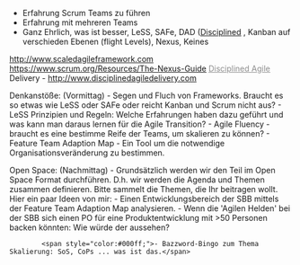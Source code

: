 - <span style="color:#000ff;">Erfahrung Scrum Teams zu führen</span>
- <span style="color:#000ff;">Erfahrung mit mehreren Teams</span>
- <span style="color:#000ff;">Ganz Ehrlich, was ist besser, LeSS, SAFe, DAD (</span><a href="http://www.disciplinedagiledelivery.com/agility-at-scale/disciplined-agile-2/" rel="noopener" class="external-link" target="_blank" style="color:#dca0dff;"><u>Disciplined</u></a> <span style="color:#000ff;">, Kanban auf verschieden Ebenen (flight Levels), Nexus, Keines</span>


<a href="http://www.scaledagileframework.com/" rel="noopener" class="external-link" target="_blank" style="color:#00e9ff;"><u>http://www.scaledagileframework.com</u></a>
<a href="https://www.scrum.org/Resources/The-Nexus-Guide" rel="noopener" class="external-link" target="_blank" style="color:#00e9ff;"><u>https://www.scrum.org/Resources/The-Nexus-Guide</u></a>
<a href="http://www.disciplinedagiledelivery.com/agility-at-scale/disciplined-agile-2/" rel="noopener" class="external-link" target="_blank" style="color:#8d8d8dff;"><u>Disciplined Agile</u></a> <span style="color:#000ff;">Delivery -</span> <a href="http://www.disciplinedagiledelivery.com/" rel="noopener" class="external-link" target="_blank" style="color:#dca0dff;"><u>http://www.disciplinedagiledelivery.com</u></a>


<span style="color:#000ff;">Denkanstöße:</span>
<span style="color:#000ff;">(Vormittag)</span>
 <span style="color:#000ff;">- Segen und Fluch von Frameworks. Braucht es so etwas wie LeSS oder SAFe oder reicht Kanban und Scrum nicht aus?</span>
 <span style="color:#000ff;">- LeSS Prinzipien und Regeln: Welche Erfahrungen haben dazu geführt und was kann man daraus lernen für die Agile Transition?</span>
 <span style="color:#000ff;">- Agile Fluency - braucht es eine bestimme Reife der Teams, um skalieren zu können?</span>
 <span style="color:#000ff;">- Feature Team Adaption Map - Ein Tool um die notwendige Organisationsveränderung zu bestimmen.</span>
 
<span style="color:#000ff;">Open Space:</span>
<span style="color:#000ff;">(Nachmittag)</span>
<span style="color:#000ff;">- Grundsätzlich werden wir den Teil im Open Space Format durchführen. D.h. wir werden die Agenda und Themen zusammen definieren. Bitte sammelt die Themen, die Ihr beitragen wollt. Hier ein paar Ideen von mir:</span>
            <span style="color:#000ff;">- Einen Entwicklungsbereich der SBB mittels der Feature Team Adaption Map analysieren.</span>
            <span style="color:#000ff;">- Wenn die 'Agilen Helden' bei der SBB sich einen PO für eine Produktentwicklung mit >50 Personen backen könnten: Wie würde der aussehen?</span>

            <span style="color:#000ff;">- Bazzword-Bingo zum Thema Skalierung: SoS, CoPs ... was ist das.</span>